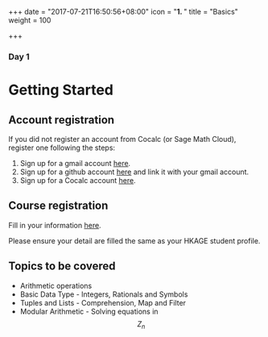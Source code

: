 +++
date = "2017-07-21T16:50:56+08:00"
icon = "<b>1. </b>"
title = "Basics"
weight = 100

+++

### Day 1

# Getting Started 

## Account registration

If you did not register an account from Cocalc (or Sage Math Cloud), register one following the steps:

1. Sign up for a gmail account [here](https://gmail.com).
1. Sign up for a github account [here](https://github.com) and link it with your gmail account.
1. Sign up for a Cocalc account [here](https://cocalc.com).

## Course registration

Fill in your information [here](https://goo.gl/forms/WmuCNbm1GiLZtTHb2).

Please ensure your detail are filled the same as your HKAGE student profile.

## Topics to be covered

- Arithmetic operations
- Basic Data Type - Integers, Rationals and Symbols
- Tuples and Lists - Comprehension, Map and Filter
- Modular Arithmetic - Solving equations in $$Z_n$$
